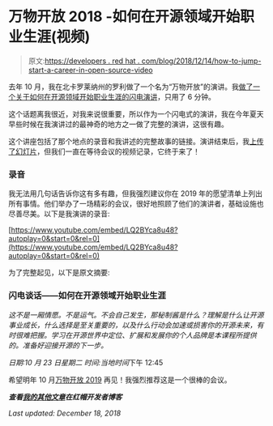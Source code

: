 # 万物开放 2018 -如何在开源领域开始职业生涯(视频)

> 原文:[https://developers . red hat . com/blog/2018/12/14/how-to-jump-start-a-career-in-open-source-video](https://developers.redhat.com/blog/2018/12/14/how-to-jump-start-a-career-in-open-source-video)

去年 10 月，我在北卡罗莱纳州的罗利做了一个名为“万物开放”的演讲。我[做了一个关于如何在开源领域开始职业生涯的闪电演讲](http://www.schabell.org/2018/10/all-things-open-2018-lightning-talk.html)，只用了 6 分钟。

这个话题离我很近，对我来说很重要，所以作为一个闪电式的演讲，我在今年夏天早些时候在我演讲过的最神奇的地方之一做了完整的演讲，这很有趣。

这个讲座包括了那个地点的录音和我讲述的完整故事的链接。演讲结束后，我[上传了幻灯片](https://www.schabell.org/2018/10/all-things-open-2018-lightning-talk-slides.html)，但我们一直在等待会议的视频记录，它终于来了！

### 录音

我无法用几句话告诉你这有多有趣，但我强烈建议你在 2019 年的愿望清单上列出所有事情。他们举办了一场精彩的会议，很好地照顾了他们的演讲者，基础设施也尽善尽美。以下是我演讲的录音:

[https://www.youtube.com/embed/LQ2BYca8u48?autoplay=0&start=0&rel=0](https://www.youtube.com/embed/LQ2BYca8u48?autoplay=0&start=0&rel=0)

为了完整起见，以下是原文摘要:

### 闪电谈话——如何在开源领域开始职业生涯

*这不是一厢情愿。不是运气。不会自己发生，那秘制酱是什么？理解是什么让开源事业成长，什么选择是至关重要的，以及什么行动会加速或损害你的开源未来，有时很难把握。学习在开源世界中定位、扩展和发展你的个人品牌是本课程所提供的。准备好迎接开源的下一步。*

*日期:10 月 23 日星期二*
*时间:当地时间*下午 12:45

希望明年 10 月[万物开放 2019](https://allthingsopen.org/) 再见！我强烈推荐这是一个很棒的会议。

***查看[我的其他文章](https://developers.redhat.com/blog/author/ericschabell/)在红帽开发者博客***

*Last updated: December 18, 2018*